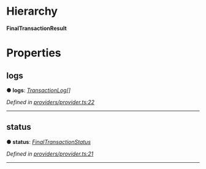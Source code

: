 

# Hierarchy

**FinalTransactionResult**

# Properties

<a id="logs"></a>

##  logs

**● logs**: *[TransactionLog](_providers_provider_.transactionlog.md)[]*

*Defined in [providers/provider.ts:22](https://github.com/nearprotocol/nearlib/blob/7062a82/src.ts/providers/provider.ts#L22)*

___
<a id="status"></a>

##  status

**● status**: *[FinalTransactionStatus](../enums/_providers_provider_.finaltransactionstatus.md)*

*Defined in [providers/provider.ts:21](https://github.com/nearprotocol/nearlib/blob/7062a82/src.ts/providers/provider.ts#L21)*

___

